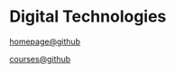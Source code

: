 # Digital Technologies




[homepage@github](https://github.com/biuh-dt/biuh-dt.github.io)
 
[courses@github](https://github.com/biuh-dt/courses)
